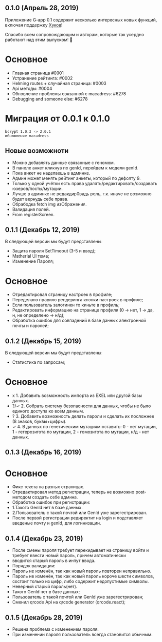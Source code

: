  ## 0.1.0 (Апрель 28, 2019)

Приложение G-app 0.1 содержит несколько интересных новых функций, включая поддержку [Хуков](https://hooks-intro.html)!

Спасибо всем сопровождающим и авторам, которые так усердно работают над этим выпуском!  :tada:

# Основное

- Главная страница #0001
- Устранение рейтинга: #0002
- Helming routes + случайная страница: #0003
- Api методы: #0004
- Обновление проблемы связанной с macadress: #6278
- Debugging and someone else: #6278

# Миграция от 0.0.1 к 0.1.0

	bcrypt 1.0.3 -> 2.0.1
	обновление macadress

## Новые возможноти

- Можно добавлять данные связанные с геномом.
- В панеле анкет кликнув по genId, перейдем к модели genId.
- Пока анкет не наделаешь в админке.
- Админ может менять рейтинг анкеты, который по дефолту 9.
- Только у одной учётки есть права удалять/редактировать/создавать юзеров/посты/мутации.
- Лучше в админке не редакдир0вадь роль, т.к. иначе не возможно будет вернудь себе права.
- Обрабодка fetch img изОбражения.
- Валидация полей.
- From registerScreen.

 ## 0.1.1 (Декабрь 12, 2019)

 В следующей версии мы будут представлены:
 - Защита пароля SetTimeout (3-5 и ввод);
 - Matherial UI тема;
 - Изменение Пароля;

# Основное

- Отредактировал страницу настроек в профиле;
- Переделано правило рендеринга кнопки настроек в профиле;
- Если пользователь залогинен то киньте в профиль;
- Редактировать информацию на странице профиля (0 -> нет, 1 -> да, н, не определено -> н/д);
- Обработка ошибок для совпадений в базе данных электронной почты и паролей;

 ## 0.1.2 (Декабрь 15, 2019)

 В следующей версии мы будут представлены:
  - Статистика по запросам;

# Основное

- x    1. Добавить возможность импорта из EXEL или другой базы данных.
- ?/✓  2. Собрать систему безопасности для данных, чтобы не было единого доступа ко всем данным.
- ?    3. Добавить возможность делать пароли и сделать их посложнее (8 знаков, буквы+цифры).
- ✓    4. В данных по генетическим мутациям оставить: 0 - нет мутации, 1 - гетерозигота по мутации, 2 - гомозигота по мутации, н/д - нет данных.

 ## 0.1.3 (Декабрь 16, 2019)

# Основное

- Фикс текста на разных страницах.
- Отредактировал метод регистрации, теперь не возможно post-методом создать себе админа.
- Обработка ошибок при регистрации: 
- 1.Такого GenId нет в базе данных. 
- 2.Пользователь с такой почтой или GenId уже зарегестрирован.
- После первой регистрации редиректит на login и подставляет введеные почту и genId, для логинизации.

 ## 0.1.4 (Декабрь 23, 2019)

- После смены пароля требует перекидывает на страницу войти и требует ввести новый пароль, причем автоматически
- вводится старый пароль в инпут ввода.
- Порядок валидации:
- Пароль не изменён, так как новый пароль повторен неправильно.
- Пароль не изменён, так как новый пароль короче шести символов, состоит только из цифр, либо содержит недопустимые символы.
- Неверный старый пароль(нет).
- Такого GenId нет в базе данных;
- Пользователь с такой почтой или GenId уже зарегестрирован;
- Сменил qrcode Api на qrcode generator (qrcode.react);

 ## 0.1.5 (Декабрь 28, 2019)

- Решена проблема с изменением пароля.
- При изменении пароля пользователь всегда становится обычным.